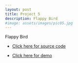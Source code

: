 ```yaml
---
layout: post
title: Project 5
description: Flappy Bird
#image: assets/images/pic05.jpg
---
```


Flappy Bird
<ul class="actions">
					<li><a href="https://github.com/muskangupta4/Flappy-Bird" class="button" target="_blank">Click here for source code</a></li>
				</ul>
<ul class="actions">
					<li><a href="https://drive.google.com/drive/folders/1809Rw5HG6AsC1IddS4hYpIcQogN_TvER?usp=sharing" class="button" target="_blank">Click here for demo</a></li>
				</ul>